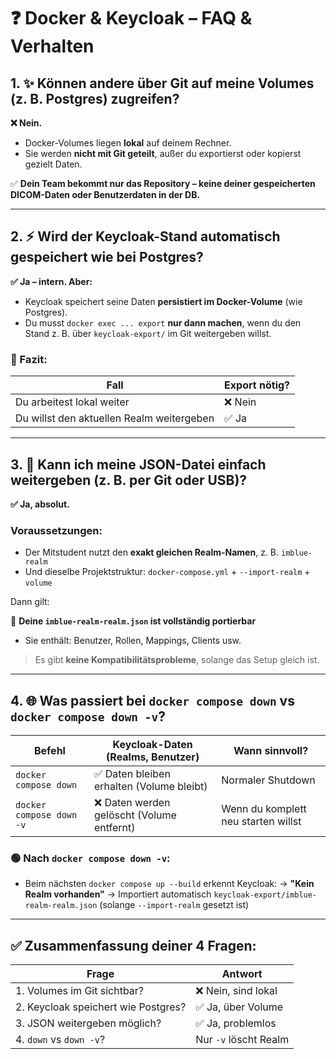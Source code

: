 # ❓ Docker & Keycloak – FAQ & Verhalten

## 1. ✨ Können andere über Git auf meine Volumes (z. B. Postgres) zugreifen?

**❌ Nein.**

* Docker-Volumes liegen **lokal** auf deinem Rechner.
* Sie werden **nicht mit Git geteilt**, außer du exportierst oder kopierst gezielt Daten.

✅ **Dein Team bekommt nur das Repository – keine deiner gespeicherten DICOM-Daten oder Benutzerdaten in der DB.**

---

## 2. ⚡ Wird der Keycloak-Stand automatisch gespeichert wie bei Postgres?

**✅ Ja – intern. Aber:**

* Keycloak speichert seine Daten **persistiert im Docker-Volume** (wie Postgres).
* Du musst `docker exec ... export` **nur dann machen**, wenn du den Stand z. B. über `keycloak-export/` im Git weitergeben willst.

### 📌 Fazit:

| Fall                                      | Export nötig? |
| ----------------------------------------- | ------------- |
| Du arbeitest lokal weiter                 | ❌ Nein        |
| Du willst den aktuellen Realm weitergeben | ✅ Ja          |

---

## 3. 🚀 Kann ich meine JSON-Datei einfach weitergeben (z. B. per Git oder USB)?

**✅ Ja, absolut.**

### Voraussetzungen:

* Der Mitstudent nutzt den **exakt gleichen Realm-Namen**, z. B. `imblue-realm`
* Und dieselbe Projektstruktur: `docker-compose.yml` + `--import-realm` + `volume`

Dann gilt:

🔁 **Deine `imblue-realm-realm.json` ist vollständig portierbar**

* Sie enthält: Benutzer, Rollen, Mappings, Clients usw.

> Es gibt **keine Kompatibilitätsprobleme**, solange das Setup gleich ist.

---

## 4. 🌐 Was passiert bei `docker compose down` vs `docker compose down -v`?

| Befehl                   | Keycloak-Daten (Realms, Benutzer)         | Wann sinnvoll?                      |
| ------------------------ | ----------------------------------------- | ----------------------------------- |
| `docker compose down`    | ✅ Daten bleiben erhalten (Volume bleibt)  | Normaler Shutdown                   |
| `docker compose down -v` | ❌ Daten werden gelöscht (Volume entfernt) | Wenn du komplett neu starten willst |

### 🟢 Nach `docker compose down -v`:

* Beim nächsten `docker compose up --build` erkennt Keycloak:
  → **"Kein Realm vorhanden"**
  → Importiert automatisch `keycloak-export/imblue-realm-realm.json`
  (solange `--import-realm` gesetzt ist)

---

## ✅ Zusammenfassung deiner 4 Fragen:

| Frage                               | Antwort               |
| ----------------------------------- | --------------------- |
| 1. Volumes im Git sichtbar?         | ❌ Nein, sind lokal    |
| 2. Keycloak speichert wie Postgres? | ✅ Ja, über Volume     |
| 3. JSON weitergeben möglich?        | ✅ Ja, problemlos      |
| 4. `down` vs `down -v`?             | Nur `-v` löscht Realm |
